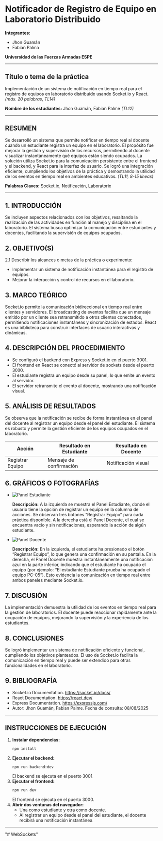 # Notificador de Registro de Equipo en Laboratorio Distribuido

**Integrantes:**
- Jhon Guamán
- Fabian Palma

**Universidad de las Fuerzas Armadas ESPE**

---

## Título o tema de la práctica
Implementación de un sistema de notificación en tiempo real para el registro de equipos en laboratorio distribuido usando Socket.io y React. *(máx. 20 palabras, TL14)*

**Nombre de los estudiantes:**
Jhon Guamán, Fabian Palme *(TL12)*

---

## RESUMEN
Se desarrolló un sistema que permite notificar en tiempo real al docente cuando un estudiante registra un equipo en el laboratorio. El propósito fue mejorar la gestión y supervisión de los recursos, permitiendo al docente visualizar instantáneamente qué equipos están siendo ocupados. La solución utiliza Socket.io para la comunicación persistente entre el frontend y el backend, y React para la interfaz de usuario. Se logró una integración eficiente, cumpliendo los objetivos de la práctica y demostrando la utilidad de los eventos en tiempo real en ambientes educativos. *(TL11, 8-15 líneas)*

**Palabras Claves:** Socket.io, Notificación, Laboratorio

---

## 1. INTRODUCCIÓN
Se incluyen aspectos relacionados con los objetivos, resaltando la realización de las actividades en función al manejo y disciplina en el laboratorio. El sistema busca optimizar la comunicación entre estudiantes y docentes, facilitando la supervisión de equipos ocupados.

## 2. OBJETIVO(S)
2.1 Describir los alcances o metas de la práctica o experimento:
- Implementar un sistema de notificación instantánea para el registro de equipos.
- Mejorar la interacción y control de recursos en el laboratorio.

## 3. MARCO TEÓRICO
Socket.io permite la comunicación bidireccional en tiempo real entre clientes y servidores. El broadcasting de eventos facilita que un mensaje emitido por un cliente sea retransmitido a otros clientes conectados, permitiendo notificaciones instantáneas y sincronización de estados. React es una biblioteca para construir interfaces de usuario interactivas y dinámicas.

## 4. DESCRIPCIÓN DEL PROCEDIMIENTO
- Se configuró el backend con Express y Socket.io en el puerto 3001.
- El frontend en React se conectó al servidor de sockets desde el puerto 3000.
- El estudiante registra un equipo desde su panel, lo que emite un evento al servidor.
- El servidor retransmite el evento al docente, mostrando una notificación visual.

## 5. ANÁLISIS DE RESULTADOS
Se observa que la notificación se recibe de forma instantánea en el panel del docente al registrar un equipo desde el panel del estudiante. El sistema es robusto y permite la gestión eficiente de los equipos ocupados en el laboratorio.

| Acción              | Resultado en Estudiante | Resultado en Docente |
|---------------------|------------------------|----------------------|
| Registrar Equipo    | Mensaje de confirmación| Notificación visual  |

## 6. GRÁFICOS O FOTOGRAFÍAS

- ![Panel Estudiante](https://i.imgur.com/f38u4bW.png)

  **Descripción:**
  A la izquierda se muestra el Panel Estudiante, donde el usuario tiene la opción de registrar un equipo en la columna de acciones. Se observan tres botones “Registrar Equipo” para cada práctica disponible. A la derecha está el Panel Docente, el cual se encuentra vacío y sin notificaciones, esperando la acción de algún estudiante.

- ![Panel Docente](https://i.imgur.com/33dJ9lQ.png)

  **Descripción:**
  En la izquierda, el estudiante ha presionado el botón “Registrar Equipo”, lo que genera una confirmación en su pantalla. En la derecha, el Panel Docente muestra instantáneamente una notificación azul en la parte inferior, indicando que el estudiante ha ocupado el equipo (por ejemplo: “El estudiante Estudiante prueba ha ocupado el equipo PC-05”). Esto evidencia la comunicación en tiempo real entre ambos paneles mediante Socket.io.

## 7. DISCUSIÓN
La implementación demuestra la utilidad de los eventos en tiempo real para la gestión de laboratorios. El docente puede reaccionar rápidamente ante la ocupación de equipos, mejorando la supervisión y la experiencia de los estudiantes.

## 8. CONCLUSIONES
Se logró implementar un sistema de notificación eficiente y funcional, cumpliendo los objetivos planteados. El uso de Socket.io facilita la comunicación en tiempo real y puede ser extendido para otras funcionalidades en el laboratorio.

## 9. BIBLIOGRAFÍA
- Socket.io Documentation. https://socket.io/docs/
- React Documentation. https://react.dev/
- Express Documentation. https://expressjs.com/
- Autor: Jhon Guamán, Fabian Palme. Fecha de consulta: 08/08/2025

---

## INSTRUCCIONES DE EJECUCIÓN

1. **Instalar dependencias:**
   ```bash
   npm install
   ```
2. **Ejecutar el backend:**
   ```bash
   npm run backend:dev
   ```
   El backend se ejecuta en el puerto 3001.
3. **Ejecutar el frontend:**
   ```bash
   npm run dev
   ```
   El frontend se ejecuta en el puerto 3000.
4. **Abrir dos ventanas del navegador:**
   - Una como estudiante y otra como docente.
   - Al registrar un equipo desde el panel del estudiante, el docente recibirá una notificación instantánea.

---
"# WebSockets"
